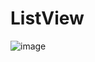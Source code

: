 # ListView
![image](https://user-images.githubusercontent.com/77660268/175664384-2580b010-3f2d-4884-9f10-59e5f0fd9cfb.png)

